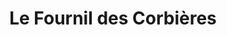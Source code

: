 ---
title: "Le Fournil des Corbières"
url: /lezignan-corbieres/le-fournil-des-corbieres/
shop: boulangerie
---